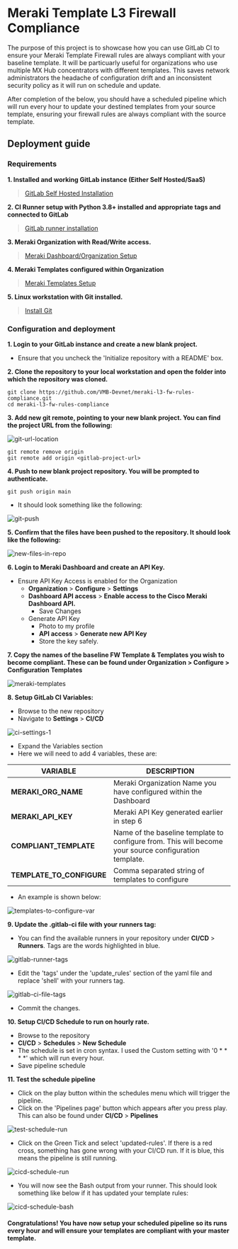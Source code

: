 # Meraki Template L3 Firewall Compliance

The purpose of this project is to showcase how you can use GitLab CI to ensure your Meraki Template Firewall rules are always compliant with your baseline template. It will be particuarly useful for organizations who use multiple MX Hub concentrators with different templates. This saves network administrators the headache of configuration drift and an inconsistent security policy as it will run on schedule and update.

After completion of the below, you should have a scheduled pipeline which will run every hour to update your destined templates from your source template, ensuring your firewall rules are always compliant with the source template.

## Deployment guide

### Requirements

**1. Installed and working GitLab instance (Either Self Hosted/SaaS)**
> [GitLab Self Hosted Installation](https://docs.gitlab.com/ee/install/install_methods.html) 

**2. CI Runner setup with Python 3.8+ installed and appropriate tags and connected to GitLab**
> [GitLab runner installation](https://docs.gitlab.com/runner/install/)  

**3. Meraki Organization with Read/Write access.**
> [Meraki Dashboard/Organization Setup](https://documentation.meraki.com/General_Administration/Organizations_and_Networks/Creating_a_Dashboard_Account_and_Organization)

**4. Meraki Templates configured within Organization**
> [Meraki Templates Setup](https://documentation.meraki.com/General_Administration/Templates_and_Config_Sync/Managing_Multiple_Networks_with_Configuration_Templates)

**5. Linux workstation with Git installed.**
> [Install Git](https://git-scm.com/download/linux)

### Configuration and deployment

**1. Login to your GitLab instance and create a new blank project.** 

- Ensure that you uncheck the 'Initialize repository with a README' box.

**2. Clone the repository to your local workstation and open the folder into which the repository was cloned.**

```
git clone https://github.com/VMB-Devnet/meraki-l3-fw-rules-compliance.git
cd meraki-l3-fw-rules-compliance
```

**3. Add new git remote, pointing to your new blank project. You can find the project URL from the following:**

![git-url-location](https://raw.githubusercontent.com/VMB-Devnet/meraki-l3-fw-rules-compliance/main/images/get-repo-link.png)

```
git remote remove origin
git remote add origin <gitlab-project-url>
```

**4. Push to new blank project repository. You will be prompted to authenticate.**

```
git push origin main
```

- It should look something like the following:

![git-push](https://raw.githubusercontent.com/VMB-Devnet/meraki-l3-fw-rules-compliance/main/images/git-push.png)

**5. Confirm that the files have been pushed to the repository. It should look like the following:**

![new-files-in-repo](https://raw.githubusercontent.com/VMB-Devnet/meraki-l3-fw-rules-compliance/main/images/new-repo-with-files.png)

**6. Login to Meraki Dashboard and create an API Key.**

- Ensure API Key Access is enabled for the Organization
    - **Organization** > **Configure** > **Settings**
    - **Dashboard API access** > **Enable access to the Cisco Meraki Dashboard API.**
        - Save Changes
    - Generate API Key
        - Photo to my profile
        - **API access** > **Generate new API Key**
        - Store the key safely.

**7. Copy the names of the baseline FW Template & Templates you wish to become compliant. These can be found under Organization > Configure > Configuration Templates**

![meraki-templates](https://raw.githubusercontent.com/VMB-Devnet/meraki-l3-fw-rules-compliance/main/images/configuration-templates.png)

**8. Setup GitLab CI Variables:**
- Browse to the new repository
- Navigate to **Settings** > **CI/CD**

![ci-settings-1](https://raw.githubusercontent.com/VMB-Devnet/meraki-l3-fw-rules-compliance/main/images/cicd-variable-settings-1.png)

- Expand the Variables section
- Here we will need to add 4 variables, these are:

| VARIABLE | DESCRIPTION |
|----------|-------------|
| **MERAKI_ORG_NAME** | Meraki Organization Name you have configured within the Dashboard |
| **MERAKI_API_KEY** | Meraki API Key generated earlier in step 6 |  
| **COMPLIANT_TEMPLATE** | Name of the baseline template to configure from. This will become your source configuration template. |  
| **TEMPLATE_TO_CONFIGURE** | Comma separated string of templates to configure |
- An example is shown below:

![templates-to-configure-var](https://raw.githubusercontent.com/VMB-Devnet/meraki-l3-fw-rules-compliance/main/images/templates-to-configure-variable.png)

**9. Update the .gitlab-ci file with your runners tag:**
- You can find the available runners in your repository under **CI/CD** > **Runners**. Tags are the words highlighted in blue.

![gitlab-runner-tags](https://raw.githubusercontent.com/VMB-Devnet/meraki-l3-fw-rules-compliance/main/images/gitlab-runners.png)

- Edit the 'tags' under the 'update_rules' section of the yaml file and replace 'shell' with your runners tag.

![gitlab-ci-file-tags](https://raw.githubusercontent.com/VMB-Devnet/meraki-l3-fw-rules-compliance/main/images/update-ci-tags.png)

- Commit the changes.

**10. Setup CI/CD Schedule to run on hourly rate.**
- Browse to the repository
- **CI/CD** > **Schedules** > **New Schedule**
- The schedule is set in cron syntax. I used the Custom setting with '0 * * * *' which will run every hour.
- Save pipeline schedule

**11. Test the schedule pipeline**

- Click on the play button within the schedules menu which will trigger the pipeline.
- Click on the 'Pipelines page' button which appears after you press play. This can also be found under **CI/CD** > **Pipelines**

![test-schedule-run](https://raw.githubusercontent.com/VMB-Devnet/meraki-l3-fw-rules-compliance/main/images/test-schedule-run.png)

- Click on the Green Tick and select 'updated-rules'. If there is a red cross, something has gone wrong with your CI/CD run. If it is blue, this means the pipeline is still running.

![cicd-schedule-run](https://raw.githubusercontent.com/VMB-Devnet/meraki-l3-fw-rules-compliance/main/images/cicd-schedule-run-stage.png)

- You will now see the Bash output from your runner. This should look something like below if it has updated your template rules:

![cicd-schedule-bash](https://raw.githubusercontent.com/VMB-Devnet/meraki-l3-fw-rules-compliance/main/images/cicd-schedule-bash.png)

#### Congratulations! You have now setup your scheduled pipeline so its runs every hour and will ensure your templates are compliant with your master template.

